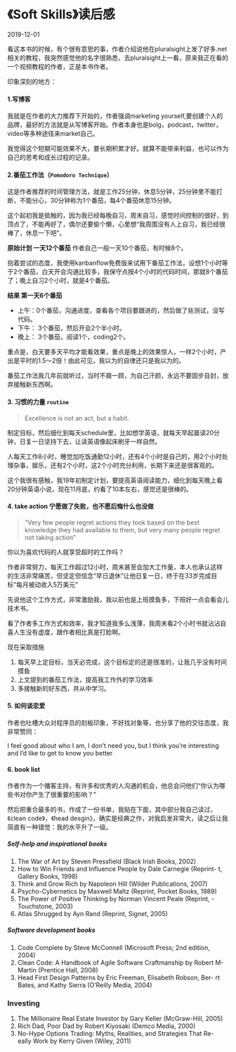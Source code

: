 # 《Soft Skills》读后感
2019-12-01


看这本书的时候，有个很有意思的事，作者介绍说他在pluralsight上发了好多.net相关的教程，我突然感觉他的名字很熟悉，去pluralsight上一看，原来我正在看的一个视频教程的作者，正是本书作者。

印象深刻的地方：

#### 1.写博客
我就是在作者的大力推荐下开始的，作者强调marketing yourself,要创建个人的品牌，最好的方法就是从写博客开始。作者本身也是bolg，podcast，twitter，video等多种途径来market自己。

我觉得这个短期可能效果不大，要长期积累才好。就算不能带来利益，也可以作为自己的思考和成长过程的记录。

#### 2.番茄工作法（`Pomodoro Technique`）

这是作者推荐的时间管理方法，就是工作25分钟，休息5分钟，25分钟里不能打断，不能分心，30分钟称为1个番茄，每4个番茄休息15分钟。

这个起初我是抵触的，因为我已经每晚自习，周末自习，感觉时间控制的很好，到顶点了，不能再好了，偶尔还要偷个懒，心里想“我周围没有人上自习，我已经很棒了，休息一下吧”。

**原始计划 一天12个番茄**
作者自己一般一天10个番茄，有时候8个。

抱着尝试的态度，我使用kanbanflow免费版来试用下番茄工作法，设想1个小时等于2个番茄，白天开会沟通比较多，我保守点按4个小时的代码时间，那就8个番茄了；晚上自习2个小时，就是4个番茄。

**结果 第一天6个番茄**
* 上午：0个番茄，沟通进度，查看各个项目要跟进的，然后做了些测试，没写代码。
* 下午： 3个番茄，然后开会2个半小时。
* 晚上： 3个番茄，阅读1个，coding2个。

重点是，白天要多天平均才能看效果，重点是晚上的效果惊人，一样2个小时，产出是平时的1.5～2倍！由此可见，我以为的自律还只是我以为的。

番茄工作法我几年前就听过，当时不屑一顾，为自己汗颜，永远不要固步自封，放弃接触新东西啊。

#### 3. 习惯的力量 `routine`
> Excellence is not an act, but a habit.

制定目标，然后细化到每天schedule里，比如想学英语，就每天早起晨读20分钟，日复一日坚持下去，让读英语像起床刷牙一样自然。

人每天工作8小时，睡觉加吃饭通勤12小时，还有4个小时是自己的，用2个小时处理杂事，娱乐，还有2个小时，这2个小时充分利用，长期下来还是很客观的。

这个我很有感触，我19年初制定计划，要提高英语阅读能力，细化到每天晚上看20分钟英语小说，现在11月底，约看了10本左右，感觉还是很棒的。

#### 4. take action 宁愿做了失败，也不愿后悔什么也没做
> “Very few people regret actions they took based on the best knowledge they had available to them, but very many people regret not taking action”




你以为喜欢代码的人就享受超时的工作吗？

作者非常努力，每天工作超过12小时，周末甚至会加大工作量，本人也承认这样的生活非常痛苦，但坚定但信念“早日退休”让他日复一日，终于在33岁完成目标“每月被动收入5万美元”

先说他这个工作方式，非常激励我，我以前也是上班摸鱼多，下班好一点会看会儿技术书。

看了作者多工作方式和效率，我才知道我多么浅薄，我周末看2个小时书就沾沾自喜人生没有虚度，跟作者相比真是打脸啊。

现在采取措施
1. 每天早上定目标，当天必完成，这个目标定的还是很准的，让我几乎没有时间摸鱼
2. 上文提到的番茄工作法，提高我工作外的学习效率
3. 多接触新的好东西，并从中学习。

#### 5. 如何谈恋爱

作者也吐槽大众对程序员的刻板印象，不好找对象等，也分享了他的交往态度，我非常赞同：

I feel good about who I am, I don’t need you, but I think you’re interesting and I’d like to get to know you better

#### 6. book list
作者作为一个播客主持，有许多和优秀的人沟通的机会，他总会问他们“你认为哪些书对你产生了很重要的影响？”

然后把重合最多的书，作成了一份书单，我贴在下面，其中部分我自己读过，《clean code》，《head desgin》，确实是经典之作，对我启发非常大，读之后让我简直有一种错觉：我的水平升了一级。

##### Self-help and inspirational books
1. The War of Art by Steven Pressfield (Black Irish Books, 2002)
2. How to Win Friends and Influence People by Dale Carnegie (Reprint- t, Gallery Books, 1998)
3. Think and Grow Rich by Napoleon Hill (Wilder Publications, 2007)
4. Psycho-Cybernetics by Maxwell Maltz (Reprint, Pocket Books, 1989)
5. The Power of Positive Thinking by Norman Vincent Peale (Reprint, - Touchstone, 2003)
6. Atlas Shrugged by Ayn Rand (Reprint, Signet, 2005)


##### Software development books

1. Code Complete by Steve McConnell (Microsoft Press; 2nd edition, 2004)
2. Clean Code: A Handbook of Agile Software Craftmanship by Robert M- Martin (Prentice Hall, 2008)
3. Head First Design Patterns by Eric Freeman, Elisabeth Robson, Ber- rt Bates, and Kathy Sierra (O’Reilly Media, 2004)

### Investing
1. The Millionaire Real Estate Investor by Gary Keller (McGraw-Hill, 2005)
2. Rich Dad, Poor Dad by Robert Kiyosaki (Demco Media, 2000)
3. No-Hype Options Trading: Myths, Realities, and Strategies That Re- eally Work by Kerry Given (Wiley, 2011)

